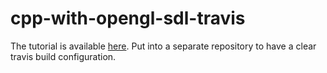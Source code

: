 # cpp-with-opengl-sdl-travis

The tutorial is available [here](https://github.com/danpeczek/cpp-opengl-with-sdl). Put into a separate repository to have a clear travis build configuration.
